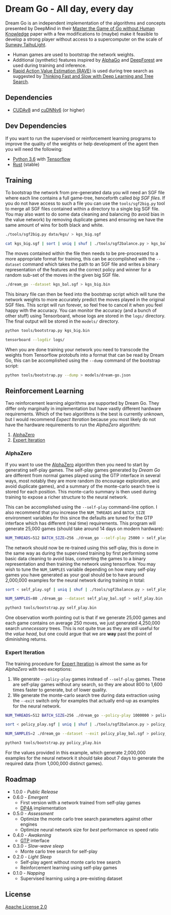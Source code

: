 # Dream Go - All day, every day

Dream Go is an independent implementation of the algorithms and concepts presented by DeepMind in their [Master the Game of Go without Human Knowledge](https://deepmind.com/documents/119/agz_unformatted_nature.pdf) paper with a few modifications to (maybe) make it feasible to develop a strong player without access to a supercomputer on the scale of [Sunway TaihuLight](https://en.wikipedia.org/wiki/Sunway_TaihuLight).

* Human games are used to bootstrap the network weights.
* Additional (synthetic) features inspired by [AlphaGo](https://storage.googleapis.com/deepmind-media/alphago/AlphaGoNaturePaper.pdf) and [DeepForest](https://arxiv.org/pdf/1511.06410.pdf) are used during training and inference.
* [Rapid Action Value Estimation (RAVE)](http://www.machinelearning.org/proceedings/icml2007/papers/387.pdf) is used during tree search as suggested by [Thinking Fast and Slow with Deep Learning and Tree Search](https://arxiv.org/pdf/1705.08439.pdf).

## Dependencies

* [CUDAv8](https://developer.nvidia.com/cuda-zone) and [cuDNNv6](https://developer.nvidia.com/cudnn) (or higher)

## Dev Dependencies

If you want to run the supervised or reinforcement learning programs to improve the quality of the weights or help development of the agent then you will need the following:

* [Python 3.6](https://www.python.org/) with [Tensorflow](https://tensorflow.org/)
* [Rust](https://www.rust-lang.org) (stable)

## Training

To bootstrap the network from pre-generated data you will need an SGF file where each line contains a full game-tree, henceforth called *big SGF files*. If you do not have access to such a file you can use the `tools/sgf2big.py` tool to merge all SGF files contained within a directory to a single big SGF file. You may also want to do some data cleaning and balancing (to avoid bias in the value network) by removing duplicate games and ensuring we have the same amount of wins for both black and white.

```bash
./tools/sgf2big.py data/kgs/ > kgs_big.sgf
```

```bash
cat kgs_big.sgf | sort | uniq | shuf | ./tools/sgf2balance.py > kgs_bal.sgf
```

The moves contained within the file then needs to be pre-processed to a more appropriate format for training, this can be accomplished with the `--dataset` command which takes the path to an SGF file and writes a binary representation of the features and the correct policy and winner for a random sub-set of the moves in the given big SGF file.

```bash
./dream_go --dataset kgs_bal.sgf > kgs_big.bin
```

This binary file can then be feed into the bootstrap script which will tune the network weights to more accurately predict the moves played in the original SGF files. This script will run forever, so feel free to cancel it when you feel happy with the accuracy. You can monitor the accuracy (and a bunch of other stuff) using Tensorboard, whose logs are stored in the `logs/` directory. The final output will be stored in the `models/` directory.

```bash
python tools/bootstrap.py kgs_big.bin
```

```bash
tensorboard --logdir logs/
```

When you are done training your network you need to transcode the weights from Tensorflow protobufs into a format that can be read by Dream Go, this can be accomplished using the `--dump` command of the bootstrap script:

```bash
python tools/bootstrap.py --dump > models/dream-go.json
```

## Reinforcement Learning

Two reinforcement learning algorithms are supported by Dream Go. They differ only marginally in implementation but have vastly different hardware requirements. Which of the two algorithms is the best is currently unknown, but I would recommend _Expect Iteration_ because you most likely do not have the hardware requirements to run the _AlphaZero_ algorithm:

1. [AlphaZero](https://arxiv.org/abs/1712.01815)
1. [Expert Iteration](https://arxiv.org/abs/1705.08439)

### AlphaZero

If you want to use the [AlphaZero](https://arxiv.org/abs/1712.01815) algorithm then you need to start by generating self-play games. The self-play games generated by _Dream Go_ are different from normal games played using the GTP interface in several ways, most notably they are more random (to encourage exploration, and avoid duplicate games), and a summary of the monte-carlo search tree is stored for each position. This monte-carlo summary is then used during training to expose a richer structure to the neural network.

This can be accomplished using the `--self-play` command-line option. I also recommend that you increase the `NUM_THREADS` and `BATCH_SIZE` environment variables for this since the defaults are tuned for the GTP interface which has different (real time) requirements. This program will generate 25,000 games (should take around 14 days on modern hardware):

```bash
NUM_THREADS=512 BATCH_SIZE=256 ./dream_go --self-play 25000 > self_play.sgf
```

The network should now be re-trained using this self-play, this is done in the same way as during the supervised training by first performing some basic data cleaning to avoid bias, converting the games to a binary representation and then training the network using tensorflow. You may wish to tune the `NUM_SAMPLES` variable depending on how many self-play games you have generated as your goal should be to have around 2,000,000 examples for the neural network during training in total:

```bash
sort < self_play.sgf | uniq | shuf | ./tools/sgf2balance.py > self_play_bal.sgf
```
```bash
NUM_SAMPLES=80 ./dream_go --dataset self_play_bal.sgf > self_play.bin
```
```bash
python3 tools/bootstrap.py self_play.bin
```

One observation worth pointing out is that if we generate 25,000 games and each game contains on average 250 moves, we just generated 4,250,000 search _unnecessary_ trees. This is not quite true as they are still useful for the _value head_, but one could argue that we are **way** past the point of diminishing returns.

### Expert Iteration

The training procedure for [Expert Iteration](https://arxiv.org/abs/1705.08439) is almost the same as for _AlphaZero_ with two exceptions:

1. We generate `--policy-play` games instead of `--self-play` games. These are self-play games without any search, so they are about 800 to 1,600 times faster to generate, but of lower quality.
1. We generate the monte-carlo search tree during data extraction using the `--exit` switch only for examples that actually end-up as examples for the neural network.

```bash
NUM_THREADS=512 BATCH_SIZE=256 ./dream_go --policy-play 1000000 > policy_play.sgf
```
```bash
sort < policy_play.sgf | uniq | shuf | ./tools/sgf2balance.py > policy_play_bal.sgf
```
```bash
NUM_SAMPLES=2 ./dream_go --dataset --exit policy_play_bal.sgf > policy_play.bin
```
```bash
python3 tools/bootstrap.py policy_play.bin
```

For the values provided in this example, which generate 2,000,000 examples for the neural network it should take about 7 days to generate the required data (from 1,000,000 distinct games).

## Roadmap

* 1.0.0 - _Public Release_
* 0.6.0 - _Emergent_
  * First version with a network trained from self-play games
  * [DP4A](https://devblogs.nvidia.com/parallelforall/mixed-precision-programming-cuda-8/) implementation
* 0.5.0 - _Assessment_
  * Optimize the monte carlo tree search parameters against other engines
  * Optimize neural network size for _best_ performance vs speed ratio
* 0.4.0 - _Awakening_
  * [GTP](http://www.lysator.liu.se/~gunnar/gtp/) interface
* 0.3.0 - _Slow-wave sleep_
  * Monte carlo tree search for self-play
* 0.2.0 - _Light Sleep_
  * Self-play agent without monte carlo tree search
  * Reinforcement learning using self-play games
* 0.1.0 - _Napping_
  * Supervised learning using a pre-existing dataset

## License

[Apache License 2.0](LICENSE)
